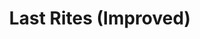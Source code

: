 ---
title: "Last Rites (Improved)"
canonical: "skill/last-rites-improved"
canonical_title: "Paladin Loresheet"
lists:
    - paladin-loresheet
tier: 2
min_type: "paladin-x/all"
osp_cost: 20
prerequisites: ["None"]
ladder: "last-rites"
---